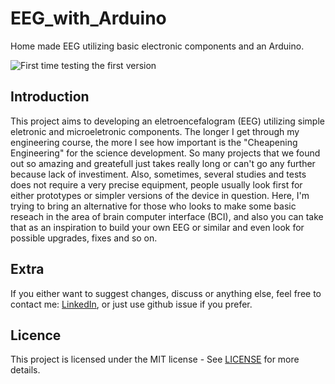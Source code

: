 # EEG_with_Arduino
Home made EEG utilizing basic electronic components and an Arduino.

![First time testing the first version]("images/metest1.jpg")

## Introduction
This project aims to developing an eletroencefalogram (EEG) utilizing simple eletronic and microeletronic components. The longer I get through my engineering course, the more I see how important is the "Cheapening Engineering" for the science development. So many projects that we found out so amazing and greatefull just takes really long or can't go any further because lack of investiment. Also, sometimes, several studies and tests does not require a very precise equipment, people usually look first for either prototypes or simpler versions of the device in question. Here, I'm trying to bring an alternative for those who looks to make some basic reseach in the area of brain computer interface (BCI), and also you can take that as an inspiration to build your own EEG or similar and even look for possible upgrades, fixes and so on. 









## Extra
If you either want to suggest changes, discuss or anything else, feel free to contact me: [LinkedIn](https://www.linkedin.com/in/matheus-capelin-a398a9289/), or just use github issue if you prefer.

## Licence
This project is licensed under the MIT license - See [LICENSE](LICENSE) for more details.

